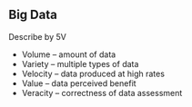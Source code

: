 ## Big Data

Describe by 5V
* Volume – amount of data
* Variety – multiple types of data
* Velocity – data produced at high rates
* Value – data perceived benefit
* Veracity – correctness of data assessment 
